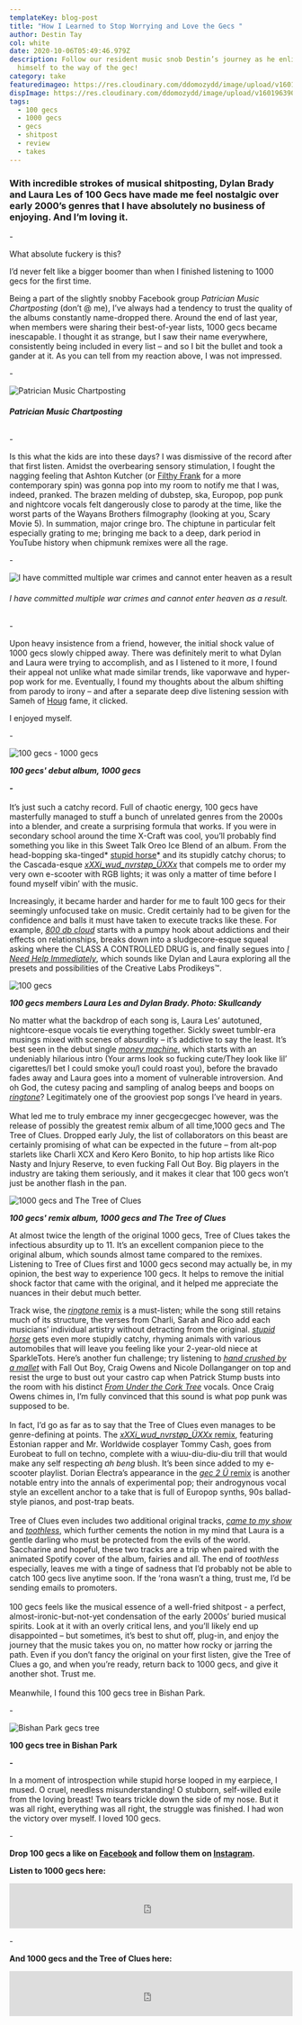 ```yaml
---
templateKey: blog-post
title: "How I Learned to Stop Worrying and Love the Gecs "
author: Destin Tay
col: white
date: 2020-10-06T05:49:46.979Z
description: Follow our resident music snob Destin’s journey as he enlightens
  himself to the way of the gec!
category: take
featuredimageo: https://res.cloudinary.com/ddomozydd/image/upload/v1601963903/gecsbanner_qesl8h.jpg
dispImage: https://res.cloudinary.com/ddomozydd/image/upload/v1601963903/gecscard_g91hx7.jpg
tags:
  - 100 gecs
  - 1000 gecs
  - gecs
  - shitpost
  - review
  - takes
---
```

### With incredible strokes of musical shitposting, Dylan Brady and Laura Les of 100 Gecs have made me feel nostalgic over early 2000’s genres that I have absolutely no business of enjoying. And I’m loving it.

\-

What absolute fuckery is this?

I’d never felt like a bigger boomer than when I finished listening to 1000 gecs for the first time.

Being a part of the slightly snobby Facebook group *Patrician Music Chartposting* (don’t @ me), I’ve always had a tendency to trust the quality of the albums constantly name-dropped there. Around the end of last year, when members were sharing their best-of-year lists, 1000 gecs became inescapable. I thought it as strange, but I saw their name everywhere, consistently being included in every list – and so I bit the bullet and took a gander at it. As you can tell from my reaction above, I was not impressed.

\-

![Patrician Music Chartposting](https://res.cloudinary.com/ddomozydd/image/upload/v1601965638/chartposting_fms5eo.jpg "Patrician Music Chartposting")

###### ***Patrician Music Chartposting***

\-

Is this what the kids are into these days? I was dismissive of the record after that first listen. Amidst the overbearing sensory stimulation, I fought the nagging feeling that Ashton Kutcher (or [Filthy Frank](https://youtu.be/H6iefP8lf3o) for a more contemporary spin) was gonna pop into my room to notify me that I was, indeed, pranked. The brazen melding of dubstep, ska, Europop, pop punk and nightcore vocals felt dangerously close to parody at the time, like the worst parts of the Wayans Brothers filmography (looking at you, Scary Movie 5). In summation, major cringe bro. The chiptune in particular felt especially grating to me; bringing me back to a deep, dark period in YouTube history when chipmunk remixes were all the rage.

\-

![I have committed multiple war crimes and cannot enter heaven as a result](https://res.cloudinary.com/ddomozydd/image/upload/v1601963985/alvinandthechipmunks_lvraeg.jpg "I have committed multiple war crimes and cannot enter heaven as a result")

###### *I have committed multiple war crimes and cannot enter heaven as a result.*

\-

Upon heavy insistence from a friend, however, the initial shock value of 1000 gecs slowly chipped away. There was definitely merit to what Dylan and Laura were trying to accomplish, and as I listened to it more, I found their appeal not unlike what made similar trends, like vaporwave and hyper-pop work for me. Eventually, I found my thoughts about the album shifting from parody to irony – and after a separate deep dive listening session with Sameh of [Houg](https://open.spotify.com/album/2nqS2I1PQN8rJ58df3kPMZ?si=k3u1yUBMRKCHcTEFsPKe1g) fame, it clicked.

I enjoyed myself.

\-

![100 gecs - 1000 gecs](https://res.cloudinary.com/ddomozydd/image/upload/v1601964436/100gecs_ddxxtd.jpg "100 gecs - 1000 gecs")

***100 gecs' debut album, 1000 gecs***

***\-***\
\
It’s just such a catchy record. Full of chaotic energy, 100 gecs have masterfully managed to stuff a bunch of unrelated genres from the 2000s into a blender, and create a surprising formula that works. If you were in secondary school around the time X-Craft was cool, you’ll probably find something you like in this Sweet Talk Oreo Ice Blend of an album. From the head-bopping ska-tinged* [stupid horse](https://open.spotify.com/track/23Dapn8107GgxvXDIsPwWm?si=IsS1Oa9NQmiBljD8eBB8uQ)* and its stupidly catchy chorus; to the Cascada-esque *[xXXi_wud\_nvrstøp\_ÜXXx](https://open.spotify.com/track/7vaFuClNKe02pjKYbXEJ46?si=MOlS01L4SqmF8B-PBFt3eg)* that compels me to order my very own e-scooter with RGB lights; it was only a matter of time before I found myself vibin’ with the music.

Increasingly, it became harder and harder for me to fault 100 gecs for their seemingly unfocused take on music. Credit certainly had to be given for the confidence and balls it must have taken to execute tracks like these. For example, *[800 db cloud](https://open.spotify.com/track/2MLuFz9Y3Vg3PF0Yf93M5c?si=Jp0TEL19QTGkgAhEWkcqPA)* starts with a pumpy hook about addictions and their effects on relationships, breaks down into a sludgecore-esque squeal asking where the CLASS A CONTROLLED DRUG is, and finally segues into *[I Need Help Immediately](https://open.spotify.com/track/5U5k9RioW2s5hCU3sT8pP7?si=fodLWavAQD-aXFTZ5TNjUQ)*, which sounds like Dylan and Laura exploring all the presets and possibilities of the Creative Labs Prodikeys™.

![100 gecs ](https://res.cloudinary.com/ddomozydd/image/upload/v1601964617/100gecsband_admcip.jpg "100 gecs")

***100 gecs members Laura Les and Dylan Brady. Photo: Skullcandy***

No matter what the backdrop of each song is, Laura Les’ autotuned, nightcore-esque vocals tie everything together. Sickly sweet tumblr-era musings mixed with scenes of absurdity – it’s addictive to say the least. It’s best seen in the debut single *[money machine](https://open.spotify.com/track/61bwFjzXGG1x2aZsANdLyl?si=nMHDJZ9oSiW5Hn7XBRVg9g)*, which starts with an undeniably hilarious intro (Your arms look so fucking cute/They look like lil’ cigarettes/I bet I could smoke you/I could roast you), before the bravado fades away and Laura goes into a moment of vulnerable introversion. And oh God, the cutesy pacing and sampling of analog beeps and boops on *[ringtone](https://open.spotify.com/track/3VHiIVQe8Sc6gtSsTp3pDz?si=nOExz6x0Qx-7bFYnm-5udg)*? Legitimately one of the grooviest pop songs I’ve heard in years.\
\
What led me to truly embrace my inner gecgecgecgec however, was the release of possibly the greatest remix album of all time,1000 gecs and The Tree of Clues. Dropped early July, the list of collaborators on this beast are certainly promising of what can be expected in the future – from alt-pop starlets like Charli XCX and Kero Kero Bonito, to hip hop artists like Rico Nasty and Injury Reserve, to even fucking Fall Out Boy. Big players in the industry are taking them seriously, and it makes it clear that 100 gecs won’t just be another flash in the pan.

![1000 gecs and The Tree of Clues](https://res.cloudinary.com/ddomozydd/image/upload/v1601964921/TreeOfClues_w8u2bd.jpg "1000 gecs and The Tree of Clues")

***100 gecs' remix album, 1000 gecs and The Tree of Clues***

At almost twice the length of the original 1000 gecs, Tree of Clues takes the infectious absurdity up to 11. It’s an excellent companion piece to the original album, which sounds almost tame compared to the remixes. Listening to Tree of Clues first and 1000 gecs second may actually be, in my opinion, the best way to experience 100 gecs. It helps to remove the initial shock factor that came with the original, and it helped me appreciate the nuances in their debut much better.

Track wise, the [*ringtone* remix](https://open.spotify.com/track/2T93MtJuKMzcGRTR8fdizV?si=CKF0vm-KTGSB-gRo5sKJsg) is a must-listen; while the song still retains much of its structure, the verses from Charli, Sarah and Rico add each musicians’ individual artistry without detracting from the original. *[stupid horse](https://open.spotify.com/track/0aV4YQ18bZ9qt0PDUZIDSz?si=13PVxNARTMe9Yj2SrcUNkQ)* gets even more stupidly catchy, rhyming animals with various automobiles that will leave you feeling like your 2-year-old niece at SparkleTots. Here’s another fun challenge; try listening to *[hand crushed by a mallet](https://open.spotify.com/track/5Mm2CJzNRiICC5MWRWQnBo?si=vR6j0CHwTn-bFG7yZ8tm8g)* with Fall Out Boy, Craig Owens and Nicole Dollanganger on top and resist the urge to bust out your castro cap when Patrick Stump busts into the room with his distinct *[From Under the Cork Tree](https://open.spotify.com/album/5nkUSlIhtoJZMOUlB0sNCp?si=aN2LMrqWR5aIqU3ZTyBT2w)* vocals. Once Craig Owens chimes in, I’m fully convinced that this sound is what pop punk was supposed to be.\
\
In fact, I’d go as far as to say that the Tree of Clues even manages to be genre-defining at points. The [*xXXi_wud\_nvrstøp\_ÜXXx* remix](https://open.spotify.com/track/3bz4WlzYw6XatcaTIh0zGX?si=nlOKA6T_QLebOPr4xMsKIg), featuring Estonian rapper and Mr. Worldwide cosplayer Tommy Cash, goes from Eurobeat to full on techno, complete with a wiuu-diu-diu-diu trill that would make any self respecting *ah beng* blush. It’s been since added to my e-scooter playlist. Dorian Electra’s appearance in the [*gec 2 Ü* remix](https://open.spotify.com/track/4FeBA1bxkUae1aDsplsmrv?si=UQ81Vvk-SsKiIkTm9iLgOQ) is another notable entry into the annals of experimental pop; their androgynous vocal style an excellent anchor to a take that is full of Europop synths, 90s ballad-style pianos, and post-trap beats.\
\
Tree of Clues even includes two additional original tracks, *[came to my show](https://open.spotify.com/track/4F6GREUxCHAw1m2Hj1b1rd?si=R8hC0IQTTv6DtdG-93Zwsw)* and *[toothless](https://open.spotify.com/track/4u2jCma9zHR59lfKxBIOoy?si=jS2Ramr2SUe-jlKsYOtAew)*, which further cements the notion in my mind that Laura is a gentle darling who must be protected from the evils of the world. Saccharine and hopeful, these two tracks are a trip when paired with the animated Spotify cover of the album, fairies and all. The end of *toothless* especially, leaves me with a tinge of sadness that I’d probably not be able to catch 100 gecs live anytime soon. If the ‘rona wasn’t a thing, trust me, I’d be sending emails to promoters.\
\
100 gecs feels like the musical essence of a well-fried shitpost - a perfect, almost-ironic-but-not-yet condensation of the early 2000s’ buried musical spirits. Look at it with an overly critical lens, and you’ll likely end up disappointed – but sometimes, it’s best to shut off, plug-in, and enjoy the journey that the music takes you on, no matter how rocky or jarring the path. Even if you don’t fancy the original on your first listen, give the Tree of Clues a go, and when you’re ready, return back to 1000 gecs, and give it another shot. Trust me.\
\
Meanwhile, I found this 100 gecs tree in Bishan Park.

\-

![Bishan Park gecs tree](https://res.cloudinary.com/ddomozydd/image/upload/v1601964224/bishangecstree_sjpusg.jpg "Bishan Park gecs tree")

**100 gecs tree in Bishan Park**

**\-**

In a moment of introspection while stupid horse looped in my earpiece, I mused. O cruel, needless misunderstanding! O stubborn, self-willed exile from the loving breast! Two tears trickle down the side of my nose. But it was all right, everything was all right, the struggle was finished. I had won the victory over myself. I loved 100 gecs.

\-

**Drop 100 gecs a like on [Facebook](https://www.facebook.com/100-gecs-105422244201666) and follow them on [Instagram](https://www.instagram.com/100gecs/).**

**Listen to 1000 gecs here:**

<iframe src="https://open.spotify.com/embed/album/2uhB1KivbFnlkARpbd0Cvu" width="100%" height="80" frameborder="0" allowtransparency="true" allow="encrypted-media"></iframe>

\-

**And 1000 gecs and the Tree of Clues here:**

<iframe src="https://open.spotify.com/embed/album/0qnExDZfz0kVeBjixPsyjS" width="100%" height="80" frameborder="0" allowtransparency="true" allow="encrypted-media"></iframe>